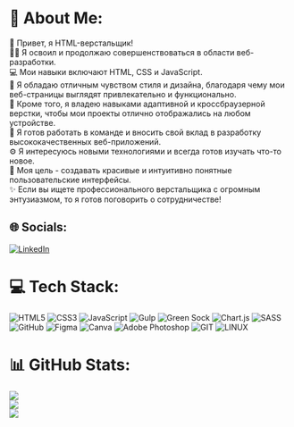 # 💫 About Me:
👋 Привет, я HTML-верстальщик!<br>👩‍💻 Я освоил и продолжаю совершенствоваться в области веб-разработки.<br>💻 Мои навыки включают HTML, CSS и JavaScript.<br>🎨 Я обладаю отличным чувством стиля и дизайна, благодаря чему мои веб-страницы выглядят привлекательно и функционально.<br>🔧 Кроме того, я владею навыками адаптивной и кроссбраузерной верстки, чтобы мои проекты отлично отображались на любом устройстве.<br>🚀 Я готов работать в команде и вносить свой вклад в разработку высококачественных веб-приложений.<br>⚙️ Я интересуюсь новыми технологиями и всегда готов изучать что-то новое.<br>🌟 Моя цель - создавать красивые и интуитивно понятные пользовательские интерфейсы.<br>✨ Если вы ищете профессионального верстальщика с огромным энтузиазмом, то я готов поговорить о сотрудничестве!


## 🌐 Socials:
[![LinkedIn](https://img.shields.io/badge/LinkedIn-%230077B5.svg?logo=linkedin&logoColor=white)](https://linkedin.com/in/https://www.linkedin.com/in/sychev-pavel/) 

# 💻 Tech Stack:
![HTML5](https://img.shields.io/badge/html5-%23E34F26.svg?style=for-the-badge&logo=html5&logoColor=white) ![CSS3](https://img.shields.io/badge/css3-%231572B6.svg?style=for-the-badge&logo=css3&logoColor=white) ![JavaScript](https://img.shields.io/badge/javascript-%23323330.svg?style=for-the-badge&logo=javascript&logoColor=%23F7DF1E) ![Gulp](https://img.shields.io/badge/GULP-%23CF4647.svg?style=for-the-badge&logo=gulp&logoColor=white) ![Green Sock](https://img.shields.io/badge/green%20sock-88CE02?style=for-the-badge&logo=greensock&logoColor=white) ![Chart.js](https://img.shields.io/badge/chart.js-F5788D.svg?style=for-the-badge&logo=chart.js&logoColor=white) ![SASS](https://img.shields.io/badge/SASS-hotpink.svg?style=for-the-badge&logo=SASS&logoColor=white) ![GitHub](https://img.shields.io/badge/GitHub-%23121011.svg?style=for-the-badge&logo=github&logoColor=white) 	![Figma](https://img.shields.io/badge/figma-%23F24E1E.svg?style=for-the-badge&logo=figma&logoColor=white) ![Canva](https://img.shields.io/badge/Canva-%2300C4CC.svg?style=for-the-badge&logo=Canva&logoColor=white) ![Adobe Photoshop](https://img.shields.io/badge/adobephotoshop-%2331A8FF.svg?style=for-the-badge&logo=adobephotoshop&logoColor=white) ![GIT](https://img.shields.io/badge/Git-fc6d26?style=for-the-badge&logo=git&logoColor=white) ![LINUX](https://img.shields.io/badge/Linux-FCC624?style=for-the-badge&logo=linux&logoColor=black)
# 📊 GitHub Stats:
![](https://github-readme-stats.vercel.app/api?username=pavelsychev&theme=dark&hide_border=false&include_all_commits=false&count_private=false)<br/>
![](https://github-readme-streak-stats.herokuapp.com/?user=pavelsychev&theme=dark&hide_border=false)<br/>
![](https://github-readme-stats.vercel.app/api/top-langs/?username=pavelsychev&theme=dark&hide_border=false&include_all_commits=false&count_private=false&layout=compact)
